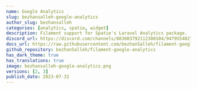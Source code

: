 ```yaml
---
name: Google Analytics
slug: bezhansalleh-google-analytics
author_slug: bezhansalleh
categories: [analytics, spatie, widget]
description: Filament support for Spatie's Laravel Analytics package.
discord_url: https://discord.com/channels/883083792112300104/947955402732109844
docs_url: https://raw.githubusercontent.com/bezhanSalleh/filament-google-analytics/main/README.md
github_repository: bezhanSalleh/filament-google-analytics
has_dark_theme: true
has_translations: true
image: bezhansalleh-google-analytics.png
versions: [2, 3]
publish_date: 2023-07-31
---
```

